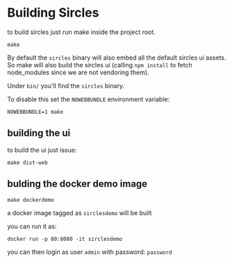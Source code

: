 # Building Sircles

to build sircles just run make inside the project root.

```
make
```

By default the `sircles` binary will also embed all the default sircles ui assets. So make will also build the sircles ui (calling `npm install` to fetch node_modules since we are not vendoring them).

Under `bin/` you'll find the `sircles` binary.

To disable this set the `NOWEBBUNDLE` environment variable:

```
NOWEBBUNDLE=1 make
```

## building the ui

to build the ui just issue:

```
make dist-web
```

## bulding the docker demo image

```
make dockerdemo
```

a docker image tagged as `sirclesdemo` will be built

you can run it as:

```
docker run -p 80:8080 -it sirclesdemo
```

you can then login as user `admin` with password: `password`
